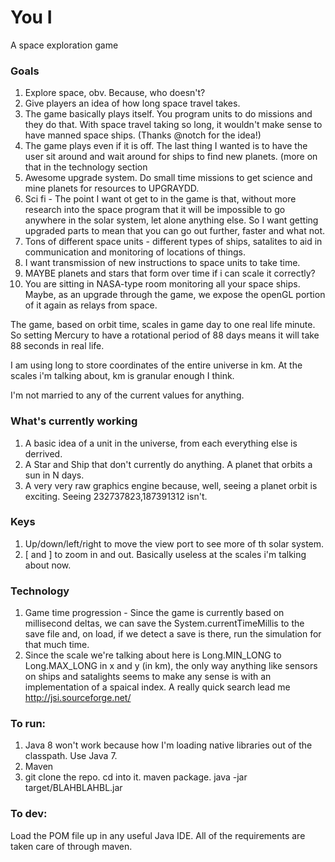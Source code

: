 # You I
A space exploration game

### Goals 
1. Explore space, obv. Because, who doesn't?
2. Give players an idea of how long space travel takes.
3. The game basically plays itself. You program units to do missions and they do that. With space travel taking so long, it wouldn't make sense to have manned space ships. (Thanks @notch for the idea!)
4. The game plays even if it is off. The last thing I wanted is to have the user sit around and wait around for ships to find new planets. (more on that in the technology section
5. Awesome upgrade system. Do small time missions to get science and mine planets for resources to UPGRAYDD.
6. Sci fi - The point I want ot get to in the game is that, without more research into the space program that it will be impossible to go anywhere in the solar system, let alone anything else. So I want getting upgraded parts to mean that you can go out further, faster and what not.
7. Tons of different space units - different types of ships, satalites to aid in communication and monitoring of locations of things. 
8. I want transmission of new instructions to space units to take time.
9. MAYBE planets and stars that form over time if i can scale it correctly?
10. You are sitting in NASA-type room monitoring all your space ships. Maybe, as an upgrade through the game, we expose the openGL portion of it again as relays from space.

The game, based on orbit time, scales in game day to one real life minute. So setting Mercury to have a rotational period of 88 days means it will take 88 seconds in real life.

I am using long to store coordinates of the entire universe in km. At the scales i'm talking about, km is granular enough I think.

I'm not married to any of the current values for anything.

### What's currently working
1. A basic idea of a unit in the universe, from each everything else is derrived.
2. A Star and Ship that don't currently do anything. A planet that orbits a sun in N days.
3. A very very raw graphics engine because, well, seeing a planet orbit is exciting. Seeing 232737823,187391312 isn't.


### Keys
1. Up/down/left/right to move the view port to see more of th solar system.
2. [ and ] to zoom in and out. Basically useless at the scales i'm talking about now.


### Technology
1. Game time progression - Since the game is currently based on millisecond deltas, we can save the System.currentTimeMillis to the save file and, on load, if we detect a save is there, run the simulation for that much time.
2. Since the scale we're talking about here is Long.MIN_LONG to Long.MAX_LONG in x and y (in km), the only way anything like sensors on ships and satalights seems to make any sense is with an implementation of a spaical index. A really quick search lead me http://jsi.sourceforge.net/


### To run:
1. Java 8 won't work because how I'm loading native libraries out of the classpath. Use Java 7.
2. Maven
3. git clone the repo. cd into it. maven package. java -jar target/BLAHBLAHBL.jar

### To dev:
Load the POM file up in any useful Java IDE. All of the requirements are taken care of through maven.
